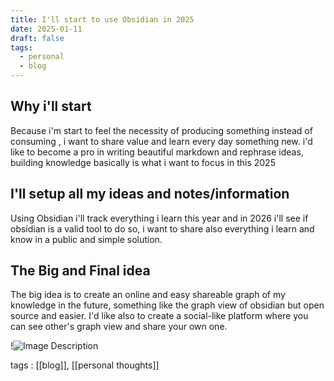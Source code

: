 ```yaml
---
title: I'll start to use Obsidian in 2025
date: 2025-01-11
draft: false
tags:
  - personal
  - blog
---
```


## Why i'll start

Because i'm start to feel the necessity of producing something instead of consuming , i want to share value and learn every day something new.
i'd like to become a pro in writing beautiful markdown and rephrase ideas, building knowledge basically is what i want to focus in this 2025

## I'll setup all my ideas and notes/information

Using Obsidian i'll track everything i learn this year and in 2026 i'll see if obsidian is a valid tool to do so, i want to share also everything i learn and know in a public and simple solution.

## The Big and Final idea

The big idea is to create an online and easy shareable graph of my knowledge in the future, something like the graph view of obsidian but open source and easier.
I'd like also to create a social-like platform where you can see other's graph view and share your own one.

!![Image Description](/image3.png)

tags : [[blog]], [[personal thoughts]]